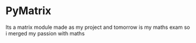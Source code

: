# PyMatrix
Its a matrix module made as my project and tomorrow is my maths exam so i merged my passion with maths

